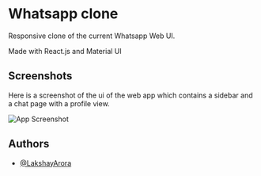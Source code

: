 
# Whatsapp clone

Responsive clone of the current Whatsapp Web UI.

Made with React.js and Material UI

## Screenshots
Here is a screenshot of the ui of the web app which contains a sidebar and a chat page with a profile view.

![App Screenshot](https://via.placeholder.com/468x300?text=App+Screenshot+Here)


## Authors

- [@LakshayArora](https://github.com/Lakshay-a)

